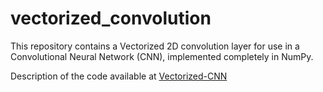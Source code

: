 # vectorized_convolution

This repository contains a Vectorized 2D convolution layer for use in a Convolutional Neural Network (CNN), implemented completely in NumPy.

Description of the code available at [Vectorized-CNN](https://blog.ca.meron.dev/Vectorized-CNN/)
